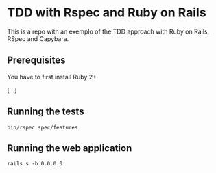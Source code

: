 # TDD with Rspec and Ruby on Rails
This is a repo with an exemplo of the TDD approach with Ruby on Rails, RSpec and Capybara.

## Prerequisites
You have to first install Ruby 2+

[...]

## Running the tests

```bin/rspec spec/features```

## Running the web application

```rails s -b 0.0.0.0```
